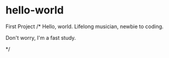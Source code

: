 # hello-world
First Project
/* 
Hello, world.
Lifelong musician, newbie to coding.

Don't worry, I'm a fast study.

*/
